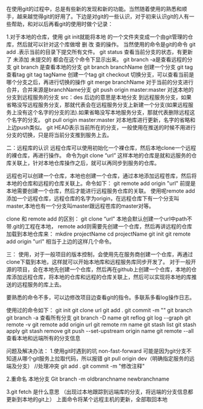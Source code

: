 在使用git的过程中，总是有些新的发现和新的功能。当然随着使用的熟悉和顺手，越来越觉得git的好用了。下边是对git的一些认识，对于初来认识git的人有一些帮助，和对以后再看git的使用时做个记录：

1.对于本地的仓库，使用
git init就能将本地 的一个文件夹变成一个由git管理的仓库，然后就可以针对这个库做增 删 改 查的操作。
当然使用的命令是git的命令
git add .表示当前的目录下提交所有文件。
git status 查看当前分支的状态，有更新了 未添加 未提交的 都会在这个命令下显示出来。
git branch -a是查看远程的分支
git branch 是查看本地的分支
git branch branchName 创建一个分支
git tag 查看tag
git tag tagName 创建一个tag
git checkout 切换分支，可以查看当前是哪个分支之后，再进行切换的操作
git merge branchName 对于当前的分支进行合并，合并来源是branchName分支
git push origin master:master 对送本地的分支到远程服务的分支 src：des 后边的意思是本地分支 到远程服务分支，如果省略没写远程服务分支，那就代表会在远程服务分支上新建一个分支(如果远程服务上没有这个名字的分支的法).如果省略没写本地服务分支，那就代表删除远程这个名字的分支。
git pull origin master:master 对本地库进行更新，名字的省略和上边push类似。
git HEAD表示当前所在的分支，一般使用在推送的时候不用进行分支的切换，只是将当前分支推到服务上去。

二：远程库的认识
远程仓库可以使用初始化一个裸仓库，然后本地clone一个远程的裸仓库，再进行操作。
命令为git clone “url”
这样本地的仓库是就和远服务的仓库关联上，针对本地仓库操作之后，就可以再同步到服务的仓库。

远程也可以创建一个仓库，本地也创建一个仓库，通过本地添加远程苍库，然后将本地的仓库和远程的仓库关联上。命令如下：
git remote add origin "url"
前提是本地需要创建一个仓库，然后才能进行远程服务仓库的关联。
使用呢remote add 添加一个远程仓库，远程仓库的名字为origin，在远程仓库下有一个分支叫master,本地也有一个分支叫master跟远程苍库的master对等。

clone 和 remote add 的区别：
git clone “url” 本地会默认创建一个url中path不带.git的工程在本地，
remote add则需要先创建一个仓库，然后再讲远程的仓库加载到本地仓库来：
mkdire projectName
cd projectName
git init
git remote add origin "url"
相当于上边的这样几个命令。 

三：
使用，对于一般项目的版本控制，会使用先在服务商创建一个仓库，再通过clone下载到本地，这样就可以开始本地库和远程服务库同步开发了。
对于一般开源的项目，会在本地先创建一个仓库，然后再在github上创建一个仓库，本地的仓库添加远程仓库，将本地的仓库和远程的仓库关联上，然后可以实现将本地的库推送的远程服务的库上去。

要熟悉的命令不多，可以边修改项目边查看git的指令。多联系多看log操作日志。

使用过的命令如下：
git init 
git clone url
git add .
git commit -m ""
git branch 
git branch -a  查看所有分支
git branch -D name
git reflog
git log --graph
git remote -v
git remote add origin url
git remote rm name
git stash list
git stash apply
git stash remove
git push --set-upstream origin name
git remote --all查看本地和远端所有的分支信息


问题及解决办法：
1.使用git时遇到的坑 non-fast-forward
  可能是因为git分支不知道从哪个git服务上拉取代码，所以报错
  git pull origin dev（明确指定服务的远端及分支）
  //处理冲突
  git add  .
  git commit  -m "修改注释"

2.重命名 本地分支
Git branch -m oldbranchname newbranchname

3.git fetch 是什么意思 （出现过本地跟踪到远端库的分支，将远端的分支信息都更新到本地的git上）
上面命令将某个远程主机的更新，全部取回本地